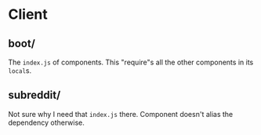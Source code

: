# Client

## boot/

The `index.js` of components.
This "require"s all the other components in its `local`s.

## subreddit/

Not sure why I need that `index.js` there.
Component doesn't alias the dependency otherwise.